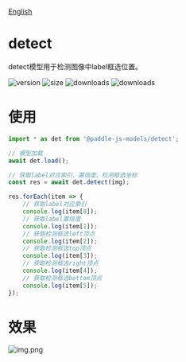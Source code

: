 [English](./README.md)

# detect

detect模型用于检测图像中label框选位置。

<img src="https://img.shields.io/npm/v/@paddle-js-models/detect?color=success" alt="version"> <img src="https://img.shields.io/bundlephobia/min/@paddle-js-models/detect" alt="size"> <img src="https://img.shields.io/npm/dm/@paddle-js-models/detect?color=orange" alt="downloads"> <img src="https://img.shields.io/npm/dt/@paddle-js-models/detect" alt="downloads">

# 使用

```js
import * as det from '@paddle-js-models/detect';

// 模型加载
await det.load();

// 获取label对应索引、置信度、检测框选坐标
const res = await det.detect(img);

res.forEach(item => {
    // 获取label对应索引
    console.log(item[0]);
    // 获取label置信度
    console.log(item[1]);
    // 获取检测框选left顶点
    console.log(item[2]);
    // 获取检测框选top顶点
    console.log(item[3]);
    // 获取检测框选right顶点
    console.log(item[4]);
    // 获取检测框选bottom顶点
    console.log(item[5]);
});
```

# 效果
![img.png](https://user-images.githubusercontent.com/43414102/153805288-80f289bf-ca92-4788-b1dd-44854681a03f.png)

